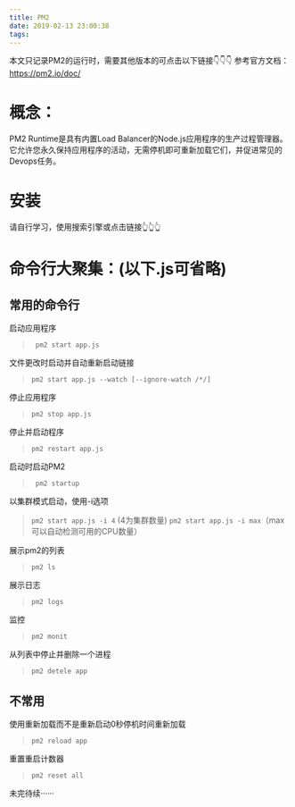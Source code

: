 ```yaml
---
title: PM2
date: 2019-02-13 23:00:38
tags: 
---
```

本文只记录PM2的运行时，需要其他版本的可点击以下链接👇👇👇
参考官方文档：https://pm2.io/doc/

# 概念：
PM2 Runtime是具有内置Load Balancer的Node.js应用程序的生产过程管理器。它允许您永久保持应用程序的活动，无需停机即可重新加载它们，并促进常见的Devops任务。

# 安装
请自行学习，使用搜索引擎或点击链接👆👆👆

# 命令行大聚集：(以下.js可省略)

## 常用的命令行
启动应用程序
>` pm2 start app.js`

文件更改时启动并自动重新启动链接
>`pm2 start app.js --watch [--ignore-watch /*/]`

停止应用程序
>`pm2 stop app.js`

停止并启动程序 
>`pm2 restart app.js` 

启动时启动PM2
>` pm2 startup`

以集群模式启动，使用-i选项 
>`pm2 start app.js -i 4` (4为集群数量)
>`pm2 start app.js -i max`（max可以自动检测可用的CPU数量）

展示pm2的列表 
>`pm2 ls`

展示日志
>`pm2 logs`

监控
>`pm2 monit`

从列表中停止并删除一个进程 
>`pm2 detele app`

## 不常用

使用重新加载而不是重新启动0秒停机时间重新加载
>`pm2 reload app`

重置重启计数器
>`pm2 reset all`


未完待续······